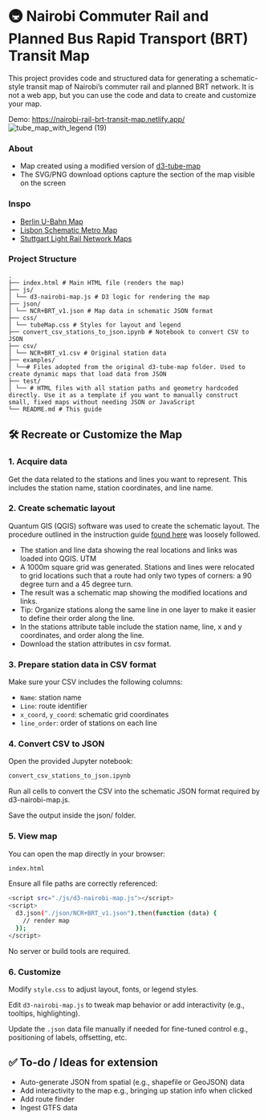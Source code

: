 # 🚇 Nairobi Commuter Rail and Planned Bus Rapid Transport (BRT) Transit Map
This project provides code and structured data for generating a schematic-style transit map of Nairobi’s commuter rail and planned BRT network. It is not a web app, but you can use the code and data to create and customize your map.

Demo:  https://nairobi-rail-brt-transit-map.netlify.app/
![tube_map_with_legend (19)](https://github.com/user-attachments/assets/88adb917-d8f4-4827-af80-cb8a1b9af1f5)

### About
+ Map created using a modified version of [d3-tube-map](https://github.com/johnwalley/d3-tube-map)
+ The SVG/PNG download options capture the section of the map visible on the screen 

### Inspo
+ [Berlin U-Bahn Map](https://github.com/skamsie/berlin-ubahn-map)
+ [Lisbon Schematic Metro Map](https://github.com/Joao-Pedrosa/GSDB)
+ [Stuttgart Light Rail Network Maps](https://github.com/ad-freiburg/loom)

### Project Structure
```
.
├── index.html # Main HTML file (renders the map)
├── js/
│ └── d3-nairobi-map.js # D3 logic for rendering the map
├── json/
│ └── NCR+BRT_v1.json # Map data in schematic JSON format
├── css/
│ └── tubeMap.css # Styles for layout and legend
├── convert_csv_stations_to_json.ipynb # Notebook to convert CSV to JSON
├── csv/
│ └── NCR+BRT_v1.csv # Original station data
├── examples/
│ └──# Files adopted from the original d3-tube-map folder. Used to create dynamic maps that load data from JSON
├── test/
│ └── # HTML files with all station paths and geometry hardcoded directly. Use it as a template if you want to manually construct small, fixed maps without needing JSON or JavaScript  
└── README.md # This guide
```
## 🛠️ Recreate or Customize the Map

### 1. Acquire data
Get the data related to the stations and lines you want to represent. This includes the station name, station coordinates, and line name. 

### 2. Create schematic layout
Quantum GIS (QGIS) software was used to create the schematic layout. The procedure outlined in the instruction guide [found here](https://dent.org.uk/materials-for-recreating-tube-map/) was loosely followed.
- The station and line data showing the real locations and links was loaded into QGIS. UTM
- A 1000m square grid was generated. Stations and lines were relocated to grid locations such that a route had only two types of corners: a 90 degree turn and a 45 degree turn.
- The result was a schematic map showing the modified locations and links.
- Tip: Organize stations along the same line in one layer to make it easier to define their order along the line.
- In the stations attribute table include the station name, line, x and y coordinates, and order along the line.
- Download the station attributes in csv format.

### 3. Prepare station data in CSV format
Make sure your CSV includes the following columns:
- `Name`: station name
- `Line`: route identifier
- `x_coord`, `y_coord`: schematic grid coordinates
- `line_order`: order of stations on each line

### 4. Convert CSV to JSON
Open the provided Jupyter notebook:
```bash
convert_csv_stations_to_json.ipynb
```
Run all cells to convert the CSV into the schematic JSON format required by d3-nairobi-map.js.

Save the output inside the json/ folder.

### 5. View map
You can open the map directly in your browser:
```bash
index.html
```
Ensure all file paths are correctly referenced:
```bash
<script src="./js/d3-nairobi-map.js"></script>
<script>
  d3.json("./json/NCR+BRT_v1.json").then(function (data) {
    // render map
  });
</script>
```
No server or build tools are required.

### 6. Customize
Modify `style.css` to adjust layout, fonts, or legend styles.

Edit `d3-nairobi-map.js` to tweak map behavior or add interactivity (e.g., tooltips, highlighting).

Update the `.json` data file manually if needed for fine-tuned control e.g., positioning of labels, offsetting, etc.

## ✅ To-do / Ideas for extension
- Auto-generate JSON from spatial (e.g., shapefile or GeoJSON) data
- Add interactivity to the map e.g., bringing up station info when clicked
- Add route finder
- Ingest GTFS data
